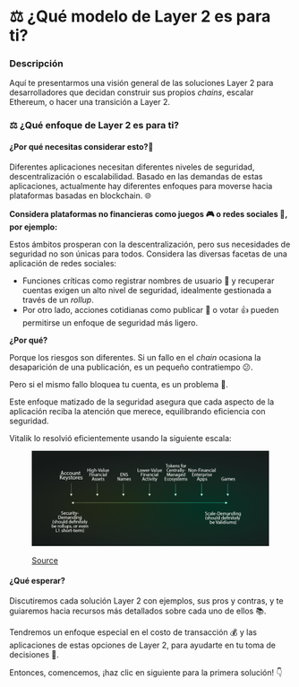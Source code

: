 # ⚖️ ¿Qué modelo de Layer 2 es para ti?

### **Descripción** <a href="#id-5zsjwvimum3r" id="id-5zsjwvimum3r"></a>

Aquí te presentarmos una visión general de las soluciones Layer 2 para desarrolladores que decidan construir sus propios _chains_, escalar Ethereum, o hacer una transición a Layer 2.

### **⚖ ¿Qué enfoque de Layer 2 es para ti?** <a href="#qpui4nx3hjxt" id="qpui4nx3hjxt"></a>

#### **¿Por qué necesitas considerar esto?🤔** <a href="#id-9txbgipe9h1l" id="id-9txbgipe9h1l"></a>

Diferentes aplicaciones necesitan diferentes niveles de seguridad, descentralización o escalabilidad. Basado en las demandas de estas aplicaciones, actualmente hay diferentes enfoques para moverse hacia plataformas basadas en blockchain. 🌐

**Considera plataformas no financieras como juegos 🎮 o redes sociales 📱, por ejemplo:**

Estos ámbitos prosperan con la descentralización, pero sus necesidades de seguridad no son únicas para todos. Considera las diversas facetas de una aplicación de redes sociales:

* Funciones críticas como registrar nombres de usuario 🔐 y recuperar cuentas exigen un alto nivel de seguridad, idealmente gestionada a través de un _rollup_.
* Por otro lado, acciones cotidianas como publicar 💬 o votar 👍 pueden permitirse un enfoque de seguridad más ligero.

**¿Por qué?**

Porque los riesgos son diferentes. Si un fallo en el _chain_ ocasiona la desaparición de una publicación, es un pequeño contratiempo 😕.

Pero si el mismo fallo bloquea tu cuenta, es un problema 🚨.

Este enfoque matizado de la seguridad asegura que cada aspecto de la aplicación reciba la atención que merece, equilibrando eficiencia con seguridad.

Vitalik lo resolvió eficientemente usando la siguiente escala:

<figure><img src="../../.gitbook/assets/spaces_iXX8wmdt5Kqb4Jq48Ks8_uploads_git-blob-1b8a5fd94bb4fa85d26064c2a56e006cf6a7a521_Screenshot 2023-11-27 164557.webp" alt=""><figcaption><p><a href="https://vitalik.ca/general/2023/10/31/l2types.html">Source</a></p></figcaption></figure>

#### **¿Qué esperar?** <a href="#id-2fcemy8f9bos" id="id-2fcemy8f9bos"></a>

Discutiremos cada solución Layer 2 con ejemplos, sus pros y contras, y te guiaremos hacia recursos más detallados sobre cada uno de ellos 📚.

Tendremos un enfoque especial en el costo de transacción 💰 y las aplicaciones de estas opciones de Layer 2, para ayudarte en tu toma de decisiones 🤝.

Entonces, comencemos, ¡haz clic en siguiente para la primera solución! 👇
